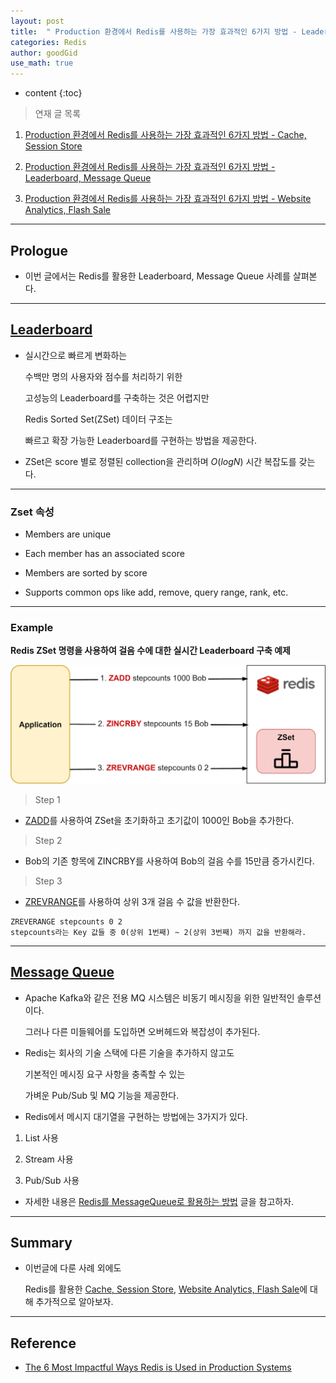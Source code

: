 ```yaml
---
layout: post
title:  " Production 환경에서 Redis를 사용하는 가장 효과적인 6가지 방법 - Leaderboard, Message Queue "
categories: Redis
author: goodGid
use_math: true
---
```

* content
{:toc}

> 연재 글 목록

1. [Production 환경에서 Redis를 사용하는 가장 효과적인 6가지 방법 - Cache, Session Store]({{site.url}}/Redis-Most-Impactful-Ways-Redis-Is-Used-In-Production-Systems-1)

2. [Production 환경에서 Redis를 사용하는 가장 효과적인 6가지 방법 - Leaderboard, Message Queue]({{site.url}}/Redis-Most-Impactful-Ways-Redis-Is-Used-In-Production-Systems-2)

3. [Production 환경에서 Redis를 사용하는 가장 효과적인 6가지 방법 - Website Analytics, Flash Sale]({{site.url}}/Redis-Most-Impactful-Ways-Redis-Is-Used-In-Production-Systems-3)

---

## Prologue

* 이번 글에서는 Redis를 활용한 Leaderboard, Message Queue 사례를 살펴본다.





---

## [Leaderboard](https://blog.bytebytego.com/i/137885990/leaderboard)

* 실시간으로 빠르게 변화하는 

  수백만 명의 사용자와 점수를 처리하기 위한 

  고성능의 Leaderboard를 구축하는 것은 어렵지만

  Redis Sorted Set(ZSet) 데이터 구조는 
  
  빠르고 확장 가능한 Leaderboard를 구현하는 방법을 제공한다.

* ZSet은 score 별로 정렬된 collection을 관리하며 $O(log N)$ 시간 복잡도를 갖는다.

---

### Zset 속성

* Members are unique

* Each member has an associated score

* Members are sorted by score

* Supports common ops like add, remove, query range, rank, etc.

---

### Example

**Redis ZSet 명령을 사용하여 걸음 수에 대한 실시간 Leaderboard 구축 예제**

![](/assets/img/redis/Redis-Most-Impactful-Ways-Redis-Is-Used-In-Production-Systems-Leaderboard_1.png)

> Step 1

* [ZADD](https://redis.io/commands/zadd)를 사용하여 ZSet을 초기화하고 초기값이 1000인 Bob을 추가한다.

> Step 2

* Bob의 기존 항목에 ZINCRBY를 사용하여 Bob의 걸음 수를 15만큼 증가시킨다.

> Step 3

* [ZREVRANGE](https://redis.io/commands/zrevrange)를 사용하여 상위 3개 걸음 수 값을 반환한다.

```
ZREVERANGE stepcounts 0 2
stepcounts라는 Key 값들 중 0(상위 1번째) ~ 2(상위 3번째) 까지 값을 반환해라.
```



---

## [Message Queue](https://blog.bytebytego.com/i/137885990/message-queue)

* Apache Kafka와 같은 전용 MQ 시스템은 비동기 메시징을 위한 일반적인 솔루션이다.

  그러나 다른 미들웨어를 도입하면 오버헤드와 복잡성이 추가된다. 
  
* Redis는 회사의 기술 스택에 다른 기술을 추가하지 않고도

  기본적인 메시징 요구 사항을 충족할 수 있는 
  
  가벼운 Pub/Sub 및 MQ 기능을 제공한다.

* Redis에서 메시지 대기열을 구현하는 방법에는 3가지가 있다.

1. List 사용

2. Stream 사용

3. Pub/Sub 사용

* 자세한 내용은 [Redis를 MessageQueue로 활용하는 방법]({{site.url}}/Redis-We-Use-Redis-As-Message-Queue) 글을 참고하자.

---

## Summary

* 이번글에 다룬 사례 외에도 

  Redis를 활용한 [Cache, Session Store]({{site.url}}/Redis-Most-Impactful-Ways-Redis-Is-Used-In-Production-Systems-1), [Website Analytics, Flash Sale]({{site.url}}/Redis-Most-Impactful-Ways-Redis-Is-Used-In-Production-Systems-3)에 대해 추가적으로 알아보자.

---

## Reference

* [The 6 Most Impactful Ways Redis is Used in Production Systems](https://blog.bytebytego.com/p/the-6-most-impactful-ways-redis-is)